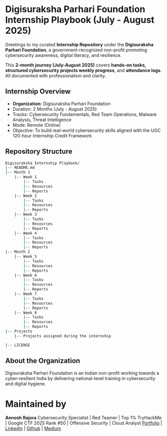# Digisuraksha Parhari Foundation Internship Playbook (July - August 2025)

Greetings to my curated **Internship Repository** under the **Digisuraksha Parhari Foundation**, a government-recognized non-profit promoting cybersecurity awareness, digital literacy, and resilience.

This **2-month journey (July-August 2025)** covers **hands-on tasks, structured cybersecurity projects weekly progress**, and **attendance logs**. All documented with professionalism and clarity.

## Internship Overview
- **Organization:** Digisuraksha Parhari Foundation
- Duration: 2 Months (July - August 2025)
- Tracks: Cybersecurity Fundamentals, Red Team Operations, Malware Analysis, Threat Intelligence
- Mode: Remote (Online)
- Objective: To build real-world cybersecurity skills aligned with the UGC 120-hour Internship Credit Framework

## Repository Structure
```bash
Digisuraksha Internship Playbook/
|-- README.md
|-- Month 1
    |-- Week 1
        |-- Tasks
        |-- Resources
        |-- Reports
    |-- Week 2
        |-- Tasks
        |-- Resources
        |-- Reports
    |-- Week 3
        |-- Tasks
        |-- Resources
        |-- Reports
    |-- Week 4
        |-- Tasks
        |-- Resources
        |-- Reports
|-- Month 2
    |-- Week 5
        |-- Tasks
        |-- Resources
        |-- Reports
    |-- Week 6
        |-- Tasks
        |-- Resources
        |-- Reports
    |-- Week 7
        |-- Tasks
        |-- Resources
        |-- Reports
    |-- Week 8
        |-- Tasks
        |-- Resources
        |-- Reports
|-- Projects
    |-- Projects assigned during the internship

|-- LICENSE    
```

## About the Organization

Digisuraksha Parhari Foundation is an Indian non-profit working towards a cyber-resilient India by delivering national-level training in cybersecurity and digital hygiene.

# Maintained by

**Aenosh Rajora**
Cybersecurity Specialist | Red Teamer | Top 1% TryHackMe | Google CTF 2025 Rank #50 | Offensive Security | Cloud Analyst
[Portfolio](https://rajora-aenosh.onrender.com/) | [Linkedin](https://linkedin.com/in/aenosh-rajora) | [Github](https://github.com/aenoshrajora) | [Medium](https://aenoshrajora.medium.com/)
